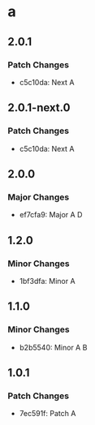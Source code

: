 # a

## 2.0.1

### Patch Changes

- c5c10da: Next A

## 2.0.1-next.0

### Patch Changes

- c5c10da: Next A

## 2.0.0

### Major Changes

- ef7cfa9: Major A D

## 1.2.0

### Minor Changes

- 1bf3dfa: Minor A

## 1.1.0

### Minor Changes

- b2b5540: Minor A B

## 1.0.1

### Patch Changes

- 7ec591f: Patch A
